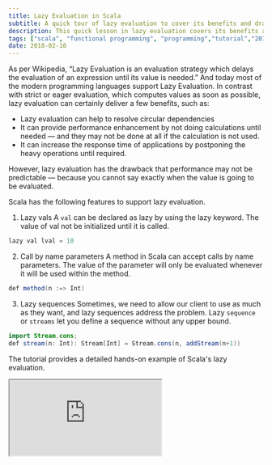 ```yaml
---
title: Lazy Evaluation in Scala
subtitle: A quick tour of lazy evaluation to cover its benefits and drawbacks in Scala.
description: This quick lesson in lazy evaluation covers its benefits and drawbacks your options to implement it in your Scala code.
tags: ["scala", "functional programming", "programming","tutorial","2018"]
date: 2018-02-16
---
```


As per Wikipedia, “Lazy Evaluation is an evaluation strategy which delays the evaluation of an expression until its value is needed.” And today most of the modern programming languages support Lazy Evaluation. In contrast with strict or eager evaluation, which computes values as soon as possible, lazy evaluation can certainly deliver a few benefits, such as:

* Lazy evaluation can help to resolve circular dependencies
* It can provide performance enhancement by not doing calculations until needed — and they may not be done at all if the calculation is not used.
* It can increase the response time of applications by postponing the heavy operations until required.

However, lazy evaluation has the drawback that performance may not be predictable — because you cannot say exactly when the value is going to be evaluated.

Scala has the following features to support lazy evaluation.

1. Lazy vals
A `val` can be declared as lazy by using the lazy keyword. The value of val not be initialized until it is called.
   
```java 
lazy val lval = 10
```

2. Call by name parameters 
A method in Scala can accept calls by name parameters. The value of the parameter will only be evaluated whenever it will be used within the method.

```java
def method(n :=> Int)
```

3. Lazy sequences
Sometimes, we need to allow our client to use as much as they want, and lazy sequences address the problem. Lazy `sequence` or `streams` let you define a sequence without any upper bound.
   
```java
import Stream.cons;
def stream(n: Int): Stream[Int] = Stream.cons(n, addStream(n+1))
```

The tutorial provides a detailed hands-on example of Scala's lazy evaluation.
<iframe src="https://www.youtube.com/embed/iromVyC0mDs"></iframe>

